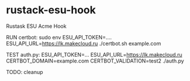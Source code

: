 # rustack-esu-hook
Rustask ESU Acme Hook

RUN certbot:
sudo env ESU_API_TOKEN=.... ESU_API_URL=https://lk.makecloud.ru ./certbot.sh example.com

TEST auth.py:
ESU_API_TOKEN=... ESU_API_URL=https://lk.makecloud.ru CERTBOT_DOMAIN=example.com CERTBOT_VALIDATION=test2 ./auth.py

TODO: cleanup
